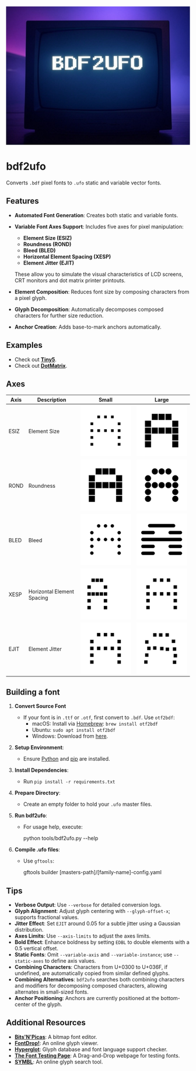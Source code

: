 ![Project logo](docs/img/bdf2ufo_logo.png)

# bdf2ufo

Converts `.bdf` pixel fonts to `.ufo` static and variable vector fonts.

## Features

* **Automated Font Generation**: Creates both static and variable fonts.
* **Variable Font Axes Support**: Includes five axes for pixel manipulation:
  * **Element Size (ESIZ)**
  * **Roundness (ROND)**
  * **Bleed (BLED)**
  * **Horizontal Element Spacing (XESP)**
  * **Element Jitter (EJIT)**

  These allow you to simulate the visual characteristics of LCD screens, CRT monitors and dot matrix printer printouts.

* **Element Composition**: Reduces font size by composing characters from a pixel glyph.
* **Glyph Decomposition**: Automatically decomposes composed characters for further size reduction.
* **Anchor Creation**: Adds base-to-mark anchors automatically.

## Examples

* Check out **[Tiny5](https://github.com/Gissio/font_Tiny5)**.
* Check out **[DotMatrix](https://github.com/Gissio/font_DotMatrix)**.

## Axes

| Axis | Description                | Small                                    | Large                                    |
| ---- | -------------------------- | ---------------------------------------- | ---------------------------------------- |
| ESIZ | Element Size               | ![drawing](docs/img/Tecnica-ESIZmin.png) | ![drawing](docs/img/Tecnica-ESIZmax.png) |
| ROND | Roundness                  | ![drawing](docs/img/Tecnica-RONDmin.png) | ![drawing](docs/img/Tecnica-RONDmax.png) |
| BLED | Bleed                      | ![drawing](docs/img/Tecnica-BLEDmin.png) | ![drawing](docs/img/Tecnica-BLEDmax.png) |
| XESP | Horizontal Element Spacing | ![drawing](docs/img/Tecnica-XESPmin.png) | ![drawing](docs/img/Tecnica-XESPmax.png) |
| EJIT | Element Jitter             | ![drawing](docs/img/Tecnica-EJITmin.png) | ![drawing](docs/img/Tecnica-EJITmax.png) |

## Building a font

1. **Convert Source Font**
   * If your font is in `.ttf` or `.otf`, first convert to `.bdf`. Use `otf2bdf`:
     * macOS: Install via [Homebrew](https://brew.sh/): `brew install otf2bdf`
     * Ubuntu: `sudo apt install otf2bdf`
     * Windows: Download from [here](http://sofia.nmsu.edu/~mleisher/Software/otf2bdf/).

2. **Setup Environment**:
   * Ensure [Python](https://www.python.org/) and [pip](https://pip.pypa.io/en/stable/installation/) are installed.

3. **Install Dependencies**:
   * Run `pip install -r requirements.txt`

4. **Prepare Directory**:
   * Create an empty folder to hold your `.ufo` master files.

5. **Run bdf2ufo**:
   * For usage help, execute:

        python tools/bdf2ufo.py --help

6. **Compile .ufo files**:
   * Use `gftools`:

        gftools builder [masters-path]/[family-name]-config.yaml

## Tips

* **Verbose Output**: Use `--verbose` for detailed conversion logs.
* **Glyph Alignment**: Adjust glyph centering with `--glyph-offset-x`; supports fractional values.
* **Jitter Effect**: Set `EJIT` around 0.05 for a subtle jitter using a Gaussian distribution.
* **Axes Limits**: Use `--axis-limits` to adjust the axes limits.
* **Bold Effect**: Enhance boldness by setting `EDBL` to double elements with a 0.5 vertical offset.
* **Static Fonts**: Omit `--variable-axis` and `--variable-instance`; use `--static-axes` to define axis values.
* **Combining Characters**: Characters from U+0300 to U+036F, if undefined, are automatically copied from similar defined glyphs.
* **Combining Alternatives**: `bdf2ufo` searches both combining characters and modifiers for decomposing composed characters, allowing alternates in small-sized fonts.
* **Anchor Positioning**: Anchors are currently positioned at the bottom-center of the glyph.

## Additional Resources

* **[Bits'N'Picas](https://github.com/kreativekorp/bitsnpicas)**: A bitmap font editor.
* **[FontDrop!](https://fontdrop.info/)**: An online glyph viewer.
* **[Hyperglot](https://hyperglot.rosettatype.com/)**: Glyph database and font language support checker.
* **[The Font Testing Page](https://www.impallari.com/testing/)**: A Drag-and-Drop webpage for testing fonts.
* **[SYMBL](https://symbl.cc/)**: An online glyph search tool.

